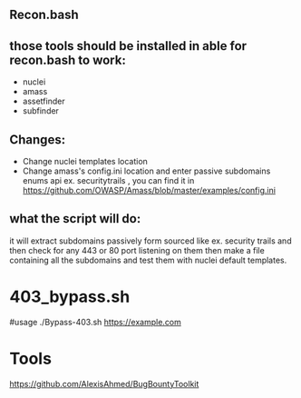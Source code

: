 ## Recon.bash

## those tools should be installed in able for recon.bash to work:

- nuclei 
- amass 
- assetfinder
- subfinder

## Changes:
- Change nuclei templates location
- Change amass's config.ini location and enter passive subdomains enums api ex. securitytrails , you can find it in https://github.com/OWASP/Amass/blob/master/examples/config.ini


## what the script will do:
it will extract subdomains passively form sourced like  ex. security trails and then check for any 443 or 80 port listening on them then make a file containing all the subdomains and test them with nuclei default templates.




# 403_bypass.sh

#usage ./Bypass-403.sh https://example.com


# Tools
https://github.com/AlexisAhmed/BugBountyToolkit

